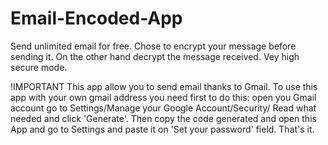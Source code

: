 # Email-Encoded-App
Send unlimited email for free. Chose to encrypt your message before sending it. On the other hand decrypt the message received. Vey high secure mode.

!IMPORTANT
This app allow you to send email thanks to Gmail. To use this app with your own gmail address you need first to do this:
open you Gmail account go to Settings/Manage your Google Account/Security/
Read what needed and click 'Generate'.
Then copy the code generated and open this App and go to Settings and paste it on 'Set your password' field.
That's it.
